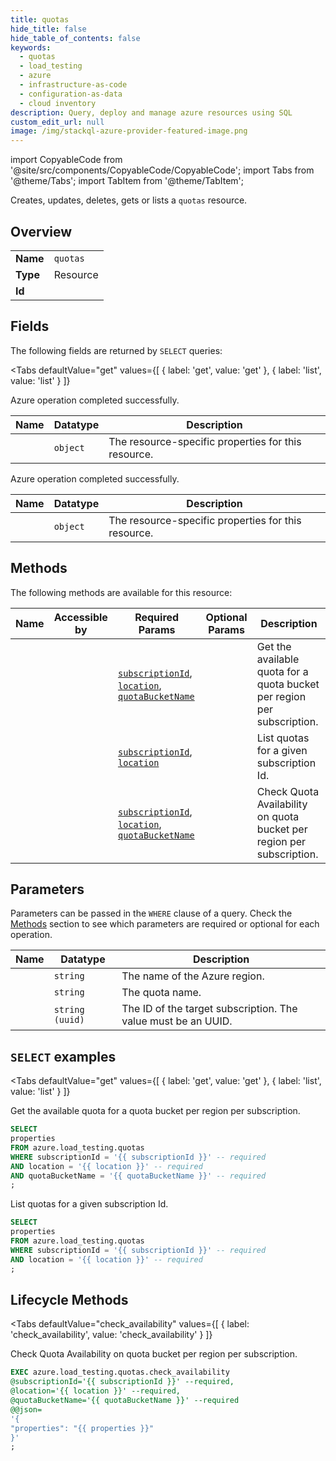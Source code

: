 ```yaml
--- 
title: quotas
hide_title: false
hide_table_of_contents: false
keywords:
  - quotas
  - load_testing
  - azure
  - infrastructure-as-code
  - configuration-as-data
  - cloud inventory
description: Query, deploy and manage azure resources using SQL
custom_edit_url: null
image: /img/stackql-azure-provider-featured-image.png
---
```


import CopyableCode from '@site/src/components/CopyableCode/CopyableCode';
import Tabs from '@theme/Tabs';
import TabItem from '@theme/TabItem';

Creates, updates, deletes, gets or lists a <code>quotas</code> resource.

## Overview
<table><tbody>
<tr><td><b>Name</b></td><td><code>quotas</code></td></tr>
<tr><td><b>Type</b></td><td>Resource</td></tr>
<tr><td><b>Id</b></td><td><CopyableCode code="azure.load_testing.quotas" /></td></tr>
</tbody></table>

## Fields

The following fields are returned by `SELECT` queries:

<Tabs
    defaultValue="get"
    values={[
        { label: 'get', value: 'get' },
        { label: 'list', value: 'list' }
    ]}
>
<TabItem value="get">

Azure operation completed successfully.

<table>
<thead>
    <tr>
    <th>Name</th>
    <th>Datatype</th>
    <th>Description</th>
    </tr>
</thead>
<tbody>
<tr>
    <td><CopyableCode code="properties" /></td>
    <td><code>object</code></td>
    <td>The resource-specific properties for this resource.</td>
</tr>
</tbody>
</table>
</TabItem>
<TabItem value="list">

Azure operation completed successfully.

<table>
<thead>
    <tr>
    <th>Name</th>
    <th>Datatype</th>
    <th>Description</th>
    </tr>
</thead>
<tbody>
<tr>
    <td><CopyableCode code="properties" /></td>
    <td><code>object</code></td>
    <td>The resource-specific properties for this resource.</td>
</tr>
</tbody>
</table>
</TabItem>
</Tabs>

## Methods

The following methods are available for this resource:

<table>
<thead>
    <tr>
    <th>Name</th>
    <th>Accessible by</th>
    <th>Required Params</th>
    <th>Optional Params</th>
    <th>Description</th>
    </tr>
</thead>
<tbody>
<tr>
    <td><a href="#get"><CopyableCode code="get" /></a></td>
    <td><CopyableCode code="select" /></td>
    <td><a href="#parameter-subscriptionId"><code>subscriptionId</code></a>, <a href="#parameter-location"><code>location</code></a>, <a href="#parameter-quotaBucketName"><code>quotaBucketName</code></a></td>
    <td></td>
    <td>Get the available quota for a quota bucket per region per subscription.</td>
</tr>
<tr>
    <td><a href="#list"><CopyableCode code="list" /></a></td>
    <td><CopyableCode code="select" /></td>
    <td><a href="#parameter-subscriptionId"><code>subscriptionId</code></a>, <a href="#parameter-location"><code>location</code></a></td>
    <td></td>
    <td>List quotas for a given subscription Id.</td>
</tr>
<tr>
    <td><a href="#check_availability"><CopyableCode code="check_availability" /></a></td>
    <td><CopyableCode code="exec" /></td>
    <td><a href="#parameter-subscriptionId"><code>subscriptionId</code></a>, <a href="#parameter-location"><code>location</code></a>, <a href="#parameter-quotaBucketName"><code>quotaBucketName</code></a></td>
    <td></td>
    <td>Check Quota Availability on quota bucket per region per subscription.</td>
</tr>
</tbody>
</table>

## Parameters

Parameters can be passed in the `WHERE` clause of a query. Check the [Methods](#methods) section to see which parameters are required or optional for each operation.

<table>
<thead>
    <tr>
    <th>Name</th>
    <th>Datatype</th>
    <th>Description</th>
    </tr>
</thead>
<tbody>
<tr id="parameter-location">
    <td><CopyableCode code="location" /></td>
    <td><code>string</code></td>
    <td>The name of the Azure region.</td>
</tr>
<tr id="parameter-quotaBucketName">
    <td><CopyableCode code="quotaBucketName" /></td>
    <td><code>string</code></td>
    <td>The quota name.</td>
</tr>
<tr id="parameter-subscriptionId">
    <td><CopyableCode code="subscriptionId" /></td>
    <td><code>string (uuid)</code></td>
    <td>The ID of the target subscription. The value must be an UUID.</td>
</tr>
</tbody>
</table>

## `SELECT` examples

<Tabs
    defaultValue="get"
    values={[
        { label: 'get', value: 'get' },
        { label: 'list', value: 'list' }
    ]}
>
<TabItem value="get">

Get the available quota for a quota bucket per region per subscription.

```sql
SELECT
properties
FROM azure.load_testing.quotas
WHERE subscriptionId = '{{ subscriptionId }}' -- required
AND location = '{{ location }}' -- required
AND quotaBucketName = '{{ quotaBucketName }}' -- required
;
```
</TabItem>
<TabItem value="list">

List quotas for a given subscription Id.

```sql
SELECT
properties
FROM azure.load_testing.quotas
WHERE subscriptionId = '{{ subscriptionId }}' -- required
AND location = '{{ location }}' -- required
;
```
</TabItem>
</Tabs>


## Lifecycle Methods

<Tabs
    defaultValue="check_availability"
    values={[
        { label: 'check_availability', value: 'check_availability' }
    ]}
>
<TabItem value="check_availability">

Check Quota Availability on quota bucket per region per subscription.

```sql
EXEC azure.load_testing.quotas.check_availability 
@subscriptionId='{{ subscriptionId }}' --required, 
@location='{{ location }}' --required, 
@quotaBucketName='{{ quotaBucketName }}' --required 
@@json=
'{
"properties": "{{ properties }}"
}'
;
```
</TabItem>
</Tabs>
